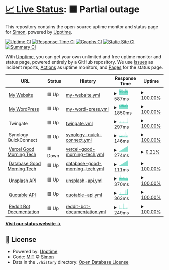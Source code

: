 # [📈 Live Status](https://OpenSourceSimon.github.io/upptime): <!--live status--> **🟧 Partial outage**

This repository contains the open-source uptime monitor and status page for [Simon](https://simonrijntjes.nl), powered by [Upptime](https://github.com/upptime/upptime).

[![Uptime CI](https://github.com/StopmotionSimonYT/upptime/workflows/Uptime%20CI/badge.svg)](https://github.com/StopmotionSimonYT/website-uptime/actions?query=workflow%3A%22Uptime+CI%22)
[![Response Time CI](https://github.com/StopmotionSimonYT/website-uptime/workflows/Response%20Time%20CI/badge.svg)](https://github.com/StopmotionSimonYT/website-uptime/actions?query=workflow%3A%22Response+Time+CI%22)
[![Graphs CI](https://github.com/StopmotionSimonYT/website-uptime/workflows/Graphs%20CI/badge.svg)](https://github.com/StopmotionSimonYT/website-uptime/actions?query=workflow%3A%22Graphs+CI%22)
[![Static Site CI](https://github.com/StopmotionSimonYT/website-uptime/workflows/Static%20Site%20CI/badge.svg)](https://github.com/StopmotionSimonYT/website-uptime/actions?query=workflow%3A%22Static+Site+CI%22)
[![Summary CI](https://github.com/StopmotionSimonYT/website-uptime/workflows/Summary%20CI/badge.svg)](https://github.com/StopmotionSimonYT/website-uptime/actions?query=workflow%3A%22Summary+CI%22)

With [Upptime](https://upptime.js.org), you can get your own unlimited and free uptime monitor and status page, powered entirely by a GitHub repository. We use [Issues](https://github.com/StopmotionSimonYT/website-uptime/issues) as incident reports, [Actions](https://github.com/StopmotionSimonYT/website-uptime/actions) as uptime monitors, and [Pages](https://StopmotionSimonYT.github.io/website-uptime) for the status page.

<!--start: status pages-->
<!-- This summary is generated by Upptime (https://github.com/upptime/upptime) -->
<!-- Do not edit this manually, your changes will be overwritten -->
<!-- prettier-ignore -->
| URL | Status | History | Response Time | Uptime |
| --- | ------ | ------- | ------------- | ------ |
| <img alt="" src="https://icons.duckduckgo.com/ip3/simonrijntjes.nl.ico" height="13"> [My Website](https://simonrijntjes.nl/) | 🟩 Up | [my-website.yml](https://github.com/OpenSourceSimon/upptime/commits/HEAD/history/my-website.yml) | <details><summary><img alt="Response time graph" src="./graphs/my-website/response-time-week.png" height="20"> 587ms</summary><br><a href="https://OpenSourceSimon.github.io/upptime/history/my-website"><img alt="Response time 554" src="https://img.shields.io/endpoint?url=https%3A%2F%2Fraw.githubusercontent.com%2FOpenSourceSimon%2Fupptime%2FHEAD%2Fapi%2Fmy-website%2Fresponse-time.json"></a><br><a href="https://OpenSourceSimon.github.io/upptime/history/my-website"><img alt="24-hour response time 555" src="https://img.shields.io/endpoint?url=https%3A%2F%2Fraw.githubusercontent.com%2FOpenSourceSimon%2Fupptime%2FHEAD%2Fapi%2Fmy-website%2Fresponse-time-day.json"></a><br><a href="https://OpenSourceSimon.github.io/upptime/history/my-website"><img alt="7-day response time 587" src="https://img.shields.io/endpoint?url=https%3A%2F%2Fraw.githubusercontent.com%2FOpenSourceSimon%2Fupptime%2FHEAD%2Fapi%2Fmy-website%2Fresponse-time-week.json"></a><br><a href="https://OpenSourceSimon.github.io/upptime/history/my-website"><img alt="30-day response time 565" src="https://img.shields.io/endpoint?url=https%3A%2F%2Fraw.githubusercontent.com%2FOpenSourceSimon%2Fupptime%2FHEAD%2Fapi%2Fmy-website%2Fresponse-time-month.json"></a><br><a href="https://OpenSourceSimon.github.io/upptime/history/my-website"><img alt="1-year response time 554" src="https://img.shields.io/endpoint?url=https%3A%2F%2Fraw.githubusercontent.com%2FOpenSourceSimon%2Fupptime%2FHEAD%2Fapi%2Fmy-website%2Fresponse-time-year.json"></a></details> | <details><summary><a href="https://OpenSourceSimon.github.io/upptime/history/my-website">100.00%</a></summary><a href="https://OpenSourceSimon.github.io/upptime/history/my-website"><img alt="All-time uptime 100.00%" src="https://img.shields.io/endpoint?url=https%3A%2F%2Fraw.githubusercontent.com%2FOpenSourceSimon%2Fupptime%2FHEAD%2Fapi%2Fmy-website%2Fuptime.json"></a><br><a href="https://OpenSourceSimon.github.io/upptime/history/my-website"><img alt="24-hour uptime 100.00%" src="https://img.shields.io/endpoint?url=https%3A%2F%2Fraw.githubusercontent.com%2FOpenSourceSimon%2Fupptime%2FHEAD%2Fapi%2Fmy-website%2Fuptime-day.json"></a><br><a href="https://OpenSourceSimon.github.io/upptime/history/my-website"><img alt="7-day uptime 100.00%" src="https://img.shields.io/endpoint?url=https%3A%2F%2Fraw.githubusercontent.com%2FOpenSourceSimon%2Fupptime%2FHEAD%2Fapi%2Fmy-website%2Fuptime-week.json"></a><br><a href="https://OpenSourceSimon.github.io/upptime/history/my-website"><img alt="30-day uptime 100.00%" src="https://img.shields.io/endpoint?url=https%3A%2F%2Fraw.githubusercontent.com%2FOpenSourceSimon%2Fupptime%2FHEAD%2Fapi%2Fmy-website%2Fuptime-month.json"></a><br><a href="https://OpenSourceSimon.github.io/upptime/history/my-website"><img alt="1-year uptime 100.00%" src="https://img.shields.io/endpoint?url=https%3A%2F%2Fraw.githubusercontent.com%2FOpenSourceSimon%2Fupptime%2FHEAD%2Fapi%2Fmy-website%2Fuptime-year.json"></a></details>
| <img alt="" src="https://s1.wp.com/i/favicon.ico" height="13"> [My WordPress](https://simonrijntjes.nl/wordpress/) | 🟩 Up | [my-word-press.yml](https://github.com/OpenSourceSimon/upptime/commits/HEAD/history/my-word-press.yml) | <details><summary><img alt="Response time graph" src="./graphs/my-word-press/response-time-week.png" height="20"> 1850ms</summary><br><a href="https://OpenSourceSimon.github.io/upptime/history/my-word-press"><img alt="Response time 1972" src="https://img.shields.io/endpoint?url=https%3A%2F%2Fraw.githubusercontent.com%2FOpenSourceSimon%2Fupptime%2FHEAD%2Fapi%2Fmy-word-press%2Fresponse-time.json"></a><br><a href="https://OpenSourceSimon.github.io/upptime/history/my-word-press"><img alt="24-hour response time 1810" src="https://img.shields.io/endpoint?url=https%3A%2F%2Fraw.githubusercontent.com%2FOpenSourceSimon%2Fupptime%2FHEAD%2Fapi%2Fmy-word-press%2Fresponse-time-day.json"></a><br><a href="https://OpenSourceSimon.github.io/upptime/history/my-word-press"><img alt="7-day response time 1850" src="https://img.shields.io/endpoint?url=https%3A%2F%2Fraw.githubusercontent.com%2FOpenSourceSimon%2Fupptime%2FHEAD%2Fapi%2Fmy-word-press%2Fresponse-time-week.json"></a><br><a href="https://OpenSourceSimon.github.io/upptime/history/my-word-press"><img alt="30-day response time 1949" src="https://img.shields.io/endpoint?url=https%3A%2F%2Fraw.githubusercontent.com%2FOpenSourceSimon%2Fupptime%2FHEAD%2Fapi%2Fmy-word-press%2Fresponse-time-month.json"></a><br><a href="https://OpenSourceSimon.github.io/upptime/history/my-word-press"><img alt="1-year response time 1972" src="https://img.shields.io/endpoint?url=https%3A%2F%2Fraw.githubusercontent.com%2FOpenSourceSimon%2Fupptime%2FHEAD%2Fapi%2Fmy-word-press%2Fresponse-time-year.json"></a></details> | <details><summary><a href="https://OpenSourceSimon.github.io/upptime/history/my-word-press">100.00%</a></summary><a href="https://OpenSourceSimon.github.io/upptime/history/my-word-press"><img alt="All-time uptime 100.00%" src="https://img.shields.io/endpoint?url=https%3A%2F%2Fraw.githubusercontent.com%2FOpenSourceSimon%2Fupptime%2FHEAD%2Fapi%2Fmy-word-press%2Fuptime.json"></a><br><a href="https://OpenSourceSimon.github.io/upptime/history/my-word-press"><img alt="24-hour uptime 100.00%" src="https://img.shields.io/endpoint?url=https%3A%2F%2Fraw.githubusercontent.com%2FOpenSourceSimon%2Fupptime%2FHEAD%2Fapi%2Fmy-word-press%2Fuptime-day.json"></a><br><a href="https://OpenSourceSimon.github.io/upptime/history/my-word-press"><img alt="7-day uptime 100.00%" src="https://img.shields.io/endpoint?url=https%3A%2F%2Fraw.githubusercontent.com%2FOpenSourceSimon%2Fupptime%2FHEAD%2Fapi%2Fmy-word-press%2Fuptime-week.json"></a><br><a href="https://OpenSourceSimon.github.io/upptime/history/my-word-press"><img alt="30-day uptime 100.00%" src="https://img.shields.io/endpoint?url=https%3A%2F%2Fraw.githubusercontent.com%2FOpenSourceSimon%2Fupptime%2FHEAD%2Fapi%2Fmy-word-press%2Fuptime-month.json"></a><br><a href="https://OpenSourceSimon.github.io/upptime/history/my-word-press"><img alt="1-year uptime 100.00%" src="https://img.shields.io/endpoint?url=https%3A%2F%2Fraw.githubusercontent.com%2FOpenSourceSimon%2Fupptime%2FHEAD%2Fapi%2Fmy-word-press%2Fuptime-year.json"></a></details>
| <img alt="" src="https://www.twingate.com/favicon-32x32.png?v=3e6e4cc23bdfc2e232c3549c76c75d21" height="13"> Twingate | 🟩 Up | [twingate.yml](https://github.com/OpenSourceSimon/upptime/commits/HEAD/history/twingate.yml) | <details><summary><img alt="Response time graph" src="./graphs/twingate/response-time-week.png" height="20"> 297ms</summary><br><a href="https://OpenSourceSimon.github.io/upptime/history/twingate"><img alt="Response time 362" src="https://img.shields.io/endpoint?url=https%3A%2F%2Fraw.githubusercontent.com%2FOpenSourceSimon%2Fupptime%2FHEAD%2Fapi%2Ftwingate%2Fresponse-time.json"></a><br><a href="https://OpenSourceSimon.github.io/upptime/history/twingate"><img alt="24-hour response time 358" src="https://img.shields.io/endpoint?url=https%3A%2F%2Fraw.githubusercontent.com%2FOpenSourceSimon%2Fupptime%2FHEAD%2Fapi%2Ftwingate%2Fresponse-time-day.json"></a><br><a href="https://OpenSourceSimon.github.io/upptime/history/twingate"><img alt="7-day response time 297" src="https://img.shields.io/endpoint?url=https%3A%2F%2Fraw.githubusercontent.com%2FOpenSourceSimon%2Fupptime%2FHEAD%2Fapi%2Ftwingate%2Fresponse-time-week.json"></a><br><a href="https://OpenSourceSimon.github.io/upptime/history/twingate"><img alt="30-day response time 376" src="https://img.shields.io/endpoint?url=https%3A%2F%2Fraw.githubusercontent.com%2FOpenSourceSimon%2Fupptime%2FHEAD%2Fapi%2Ftwingate%2Fresponse-time-month.json"></a><br><a href="https://OpenSourceSimon.github.io/upptime/history/twingate"><img alt="1-year response time 362" src="https://img.shields.io/endpoint?url=https%3A%2F%2Fraw.githubusercontent.com%2FOpenSourceSimon%2Fupptime%2FHEAD%2Fapi%2Ftwingate%2Fresponse-time-year.json"></a></details> | <details><summary><a href="https://OpenSourceSimon.github.io/upptime/history/twingate">100.00%</a></summary><a href="https://OpenSourceSimon.github.io/upptime/history/twingate"><img alt="All-time uptime 99.74%" src="https://img.shields.io/endpoint?url=https%3A%2F%2Fraw.githubusercontent.com%2FOpenSourceSimon%2Fupptime%2FHEAD%2Fapi%2Ftwingate%2Fuptime.json"></a><br><a href="https://OpenSourceSimon.github.io/upptime/history/twingate"><img alt="24-hour uptime 100.00%" src="https://img.shields.io/endpoint?url=https%3A%2F%2Fraw.githubusercontent.com%2FOpenSourceSimon%2Fupptime%2FHEAD%2Fapi%2Ftwingate%2Fuptime-day.json"></a><br><a href="https://OpenSourceSimon.github.io/upptime/history/twingate"><img alt="7-day uptime 100.00%" src="https://img.shields.io/endpoint?url=https%3A%2F%2Fraw.githubusercontent.com%2FOpenSourceSimon%2Fupptime%2FHEAD%2Fapi%2Ftwingate%2Fuptime-week.json"></a><br><a href="https://OpenSourceSimon.github.io/upptime/history/twingate"><img alt="30-day uptime 99.58%" src="https://img.shields.io/endpoint?url=https%3A%2F%2Fraw.githubusercontent.com%2FOpenSourceSimon%2Fupptime%2FHEAD%2Fapi%2Ftwingate%2Fuptime-month.json"></a><br><a href="https://OpenSourceSimon.github.io/upptime/history/twingate"><img alt="1-year uptime 99.74%" src="https://img.shields.io/endpoint?url=https%3A%2F%2Fraw.githubusercontent.com%2FOpenSourceSimon%2Fupptime%2FHEAD%2Fapi%2Ftwingate%2Fuptime-year.json"></a></details>
| <img alt="" src="https://www.synology.com/img/icon/favicon@2x.png" height="13"> Synology QuickConnect | 🟩 Up | [synology-quick-connect.yml](https://github.com/OpenSourceSimon/upptime/commits/HEAD/history/synology-quick-connect.yml) | <details><summary><img alt="Response time graph" src="./graphs/synology-quick-connect/response-time-week.png" height="20"> 146ms</summary><br><a href="https://OpenSourceSimon.github.io/upptime/history/synology-quick-connect"><img alt="Response time 149" src="https://img.shields.io/endpoint?url=https%3A%2F%2Fraw.githubusercontent.com%2FOpenSourceSimon%2Fupptime%2FHEAD%2Fapi%2Fsynology-quick-connect%2Fresponse-time.json"></a><br><a href="https://OpenSourceSimon.github.io/upptime/history/synology-quick-connect"><img alt="24-hour response time 113" src="https://img.shields.io/endpoint?url=https%3A%2F%2Fraw.githubusercontent.com%2FOpenSourceSimon%2Fupptime%2FHEAD%2Fapi%2Fsynology-quick-connect%2Fresponse-time-day.json"></a><br><a href="https://OpenSourceSimon.github.io/upptime/history/synology-quick-connect"><img alt="7-day response time 146" src="https://img.shields.io/endpoint?url=https%3A%2F%2Fraw.githubusercontent.com%2FOpenSourceSimon%2Fupptime%2FHEAD%2Fapi%2Fsynology-quick-connect%2Fresponse-time-week.json"></a><br><a href="https://OpenSourceSimon.github.io/upptime/history/synology-quick-connect"><img alt="30-day response time 149" src="https://img.shields.io/endpoint?url=https%3A%2F%2Fraw.githubusercontent.com%2FOpenSourceSimon%2Fupptime%2FHEAD%2Fapi%2Fsynology-quick-connect%2Fresponse-time-month.json"></a><br><a href="https://OpenSourceSimon.github.io/upptime/history/synology-quick-connect"><img alt="1-year response time 149" src="https://img.shields.io/endpoint?url=https%3A%2F%2Fraw.githubusercontent.com%2FOpenSourceSimon%2Fupptime%2FHEAD%2Fapi%2Fsynology-quick-connect%2Fresponse-time-year.json"></a></details> | <details><summary><a href="https://OpenSourceSimon.github.io/upptime/history/synology-quick-connect">100.00%</a></summary><a href="https://OpenSourceSimon.github.io/upptime/history/synology-quick-connect"><img alt="All-time uptime 100.00%" src="https://img.shields.io/endpoint?url=https%3A%2F%2Fraw.githubusercontent.com%2FOpenSourceSimon%2Fupptime%2FHEAD%2Fapi%2Fsynology-quick-connect%2Fuptime.json"></a><br><a href="https://OpenSourceSimon.github.io/upptime/history/synology-quick-connect"><img alt="24-hour uptime 100.00%" src="https://img.shields.io/endpoint?url=https%3A%2F%2Fraw.githubusercontent.com%2FOpenSourceSimon%2Fupptime%2FHEAD%2Fapi%2Fsynology-quick-connect%2Fuptime-day.json"></a><br><a href="https://OpenSourceSimon.github.io/upptime/history/synology-quick-connect"><img alt="7-day uptime 100.00%" src="https://img.shields.io/endpoint?url=https%3A%2F%2Fraw.githubusercontent.com%2FOpenSourceSimon%2Fupptime%2FHEAD%2Fapi%2Fsynology-quick-connect%2Fuptime-week.json"></a><br><a href="https://OpenSourceSimon.github.io/upptime/history/synology-quick-connect"><img alt="30-day uptime 100.00%" src="https://img.shields.io/endpoint?url=https%3A%2F%2Fraw.githubusercontent.com%2FOpenSourceSimon%2Fupptime%2FHEAD%2Fapi%2Fsynology-quick-connect%2Fuptime-month.json"></a><br><a href="https://OpenSourceSimon.github.io/upptime/history/synology-quick-connect"><img alt="1-year uptime 100.00%" src="https://img.shields.io/endpoint?url=https%3A%2F%2Fraw.githubusercontent.com%2FOpenSourceSimon%2Fupptime%2FHEAD%2Fapi%2Fsynology-quick-connect%2Fuptime-year.json"></a></details>
| <img alt="" src="https://icons.duckduckgo.com/ip3/goodmorningtech.vercel.app.ico" height="13"> [Vercel Good Morning Tech](https://goodmorningtech.vercel.app/) | 🟥 Down | [vercel-good-morning-tech.yml](https://github.com/OpenSourceSimon/upptime/commits/HEAD/history/vercel-good-morning-tech.yml) | <details><summary><img alt="Response time graph" src="./graphs/vercel-good-morning-tech/response-time-week.png" height="20"> 274ms</summary><br><a href="https://OpenSourceSimon.github.io/upptime/history/vercel-good-morning-tech"><img alt="Response time 274" src="https://img.shields.io/endpoint?url=https%3A%2F%2Fraw.githubusercontent.com%2FOpenSourceSimon%2Fupptime%2FHEAD%2Fapi%2Fvercel-good-morning-tech%2Fresponse-time.json"></a><br><a href="https://OpenSourceSimon.github.io/upptime/history/vercel-good-morning-tech"><img alt="24-hour response time 274" src="https://img.shields.io/endpoint?url=https%3A%2F%2Fraw.githubusercontent.com%2FOpenSourceSimon%2Fupptime%2FHEAD%2Fapi%2Fvercel-good-morning-tech%2Fresponse-time-day.json"></a><br><a href="https://OpenSourceSimon.github.io/upptime/history/vercel-good-morning-tech"><img alt="7-day response time 274" src="https://img.shields.io/endpoint?url=https%3A%2F%2Fraw.githubusercontent.com%2FOpenSourceSimon%2Fupptime%2FHEAD%2Fapi%2Fvercel-good-morning-tech%2Fresponse-time-week.json"></a><br><a href="https://OpenSourceSimon.github.io/upptime/history/vercel-good-morning-tech"><img alt="30-day response time 274" src="https://img.shields.io/endpoint?url=https%3A%2F%2Fraw.githubusercontent.com%2FOpenSourceSimon%2Fupptime%2FHEAD%2Fapi%2Fvercel-good-morning-tech%2Fresponse-time-month.json"></a><br><a href="https://OpenSourceSimon.github.io/upptime/history/vercel-good-morning-tech"><img alt="1-year response time 274" src="https://img.shields.io/endpoint?url=https%3A%2F%2Fraw.githubusercontent.com%2FOpenSourceSimon%2Fupptime%2FHEAD%2Fapi%2Fvercel-good-morning-tech%2Fresponse-time-year.json"></a></details> | <details><summary><a href="https://OpenSourceSimon.github.io/upptime/history/vercel-good-morning-tech">0.21%</a></summary><a href="https://OpenSourceSimon.github.io/upptime/history/vercel-good-morning-tech"><img alt="All-time uptime 0.21%" src="https://img.shields.io/endpoint?url=https%3A%2F%2Fraw.githubusercontent.com%2FOpenSourceSimon%2Fupptime%2FHEAD%2Fapi%2Fvercel-good-morning-tech%2Fuptime.json"></a><br><a href="https://OpenSourceSimon.github.io/upptime/history/vercel-good-morning-tech"><img alt="24-hour uptime 0.21%" src="https://img.shields.io/endpoint?url=https%3A%2F%2Fraw.githubusercontent.com%2FOpenSourceSimon%2Fupptime%2FHEAD%2Fapi%2Fvercel-good-morning-tech%2Fuptime-day.json"></a><br><a href="https://OpenSourceSimon.github.io/upptime/history/vercel-good-morning-tech"><img alt="7-day uptime 0.21%" src="https://img.shields.io/endpoint?url=https%3A%2F%2Fraw.githubusercontent.com%2FOpenSourceSimon%2Fupptime%2FHEAD%2Fapi%2Fvercel-good-morning-tech%2Fuptime-week.json"></a><br><a href="https://OpenSourceSimon.github.io/upptime/history/vercel-good-morning-tech"><img alt="30-day uptime 0.21%" src="https://img.shields.io/endpoint?url=https%3A%2F%2Fraw.githubusercontent.com%2FOpenSourceSimon%2Fupptime%2FHEAD%2Fapi%2Fvercel-good-morning-tech%2Fuptime-month.json"></a><br><a href="https://OpenSourceSimon.github.io/upptime/history/vercel-good-morning-tech"><img alt="1-year uptime 0.21%" src="https://img.shields.io/endpoint?url=https%3A%2F%2Fraw.githubusercontent.com%2FOpenSourceSimon%2Fupptime%2FHEAD%2Fapi%2Fvercel-good-morning-tech%2Fuptime-year.json"></a></details>
| <img alt="" src="https://icons.duckduckgo.com/ip3/www.elephantsql.com.ico" height="13"> [Database Good Morning Tech](https://www.elephantsql.com/) | 🟩 Up | [database-good-morning-tech.yml](https://github.com/OpenSourceSimon/upptime/commits/HEAD/history/database-good-morning-tech.yml) | <details><summary><img alt="Response time graph" src="./graphs/database-good-morning-tech/response-time-week.png" height="20"> 111ms</summary><br><a href="https://OpenSourceSimon.github.io/upptime/history/database-good-morning-tech"><img alt="Response time 111" src="https://img.shields.io/endpoint?url=https%3A%2F%2Fraw.githubusercontent.com%2FOpenSourceSimon%2Fupptime%2FHEAD%2Fapi%2Fdatabase-good-morning-tech%2Fresponse-time.json"></a><br><a href="https://OpenSourceSimon.github.io/upptime/history/database-good-morning-tech"><img alt="24-hour response time 111" src="https://img.shields.io/endpoint?url=https%3A%2F%2Fraw.githubusercontent.com%2FOpenSourceSimon%2Fupptime%2FHEAD%2Fapi%2Fdatabase-good-morning-tech%2Fresponse-time-day.json"></a><br><a href="https://OpenSourceSimon.github.io/upptime/history/database-good-morning-tech"><img alt="7-day response time 111" src="https://img.shields.io/endpoint?url=https%3A%2F%2Fraw.githubusercontent.com%2FOpenSourceSimon%2Fupptime%2FHEAD%2Fapi%2Fdatabase-good-morning-tech%2Fresponse-time-week.json"></a><br><a href="https://OpenSourceSimon.github.io/upptime/history/database-good-morning-tech"><img alt="30-day response time 111" src="https://img.shields.io/endpoint?url=https%3A%2F%2Fraw.githubusercontent.com%2FOpenSourceSimon%2Fupptime%2FHEAD%2Fapi%2Fdatabase-good-morning-tech%2Fresponse-time-month.json"></a><br><a href="https://OpenSourceSimon.github.io/upptime/history/database-good-morning-tech"><img alt="1-year response time 111" src="https://img.shields.io/endpoint?url=https%3A%2F%2Fraw.githubusercontent.com%2FOpenSourceSimon%2Fupptime%2FHEAD%2Fapi%2Fdatabase-good-morning-tech%2Fresponse-time-year.json"></a></details> | <details><summary><a href="https://OpenSourceSimon.github.io/upptime/history/database-good-morning-tech">100.00%</a></summary><a href="https://OpenSourceSimon.github.io/upptime/history/database-good-morning-tech"><img alt="All-time uptime 100.00%" src="https://img.shields.io/endpoint?url=https%3A%2F%2Fraw.githubusercontent.com%2FOpenSourceSimon%2Fupptime%2FHEAD%2Fapi%2Fdatabase-good-morning-tech%2Fuptime.json"></a><br><a href="https://OpenSourceSimon.github.io/upptime/history/database-good-morning-tech"><img alt="24-hour uptime 100.00%" src="https://img.shields.io/endpoint?url=https%3A%2F%2Fraw.githubusercontent.com%2FOpenSourceSimon%2Fupptime%2FHEAD%2Fapi%2Fdatabase-good-morning-tech%2Fuptime-day.json"></a><br><a href="https://OpenSourceSimon.github.io/upptime/history/database-good-morning-tech"><img alt="7-day uptime 100.00%" src="https://img.shields.io/endpoint?url=https%3A%2F%2Fraw.githubusercontent.com%2FOpenSourceSimon%2Fupptime%2FHEAD%2Fapi%2Fdatabase-good-morning-tech%2Fuptime-week.json"></a><br><a href="https://OpenSourceSimon.github.io/upptime/history/database-good-morning-tech"><img alt="30-day uptime 100.00%" src="https://img.shields.io/endpoint?url=https%3A%2F%2Fraw.githubusercontent.com%2FOpenSourceSimon%2Fupptime%2FHEAD%2Fapi%2Fdatabase-good-morning-tech%2Fuptime-month.json"></a><br><a href="https://OpenSourceSimon.github.io/upptime/history/database-good-morning-tech"><img alt="1-year uptime 100.00%" src="https://img.shields.io/endpoint?url=https%3A%2F%2Fraw.githubusercontent.com%2FOpenSourceSimon%2Fupptime%2FHEAD%2Fapi%2Fdatabase-good-morning-tech%2Fuptime-year.json"></a></details>
| <img alt="" src="https://unsplash.com/favicon-32x32.png" height="13"> [Unsplash API](https://source.unsplash.com/random/3840x2160/?nature) | 🟩 Up | [unsplash-api.yml](https://github.com/OpenSourceSimon/upptime/commits/HEAD/history/unsplash-api.yml) | <details><summary><img alt="Response time graph" src="./graphs/unsplash-api/response-time-week.png" height="20"> 370ms</summary><br><a href="https://OpenSourceSimon.github.io/upptime/history/unsplash-api"><img alt="Response time 1116" src="https://img.shields.io/endpoint?url=https%3A%2F%2Fraw.githubusercontent.com%2FOpenSourceSimon%2Fupptime%2FHEAD%2Fapi%2Funsplash-api%2Fresponse-time.json"></a><br><a href="https://OpenSourceSimon.github.io/upptime/history/unsplash-api"><img alt="24-hour response time 284" src="https://img.shields.io/endpoint?url=https%3A%2F%2Fraw.githubusercontent.com%2FOpenSourceSimon%2Fupptime%2FHEAD%2Fapi%2Funsplash-api%2Fresponse-time-day.json"></a><br><a href="https://OpenSourceSimon.github.io/upptime/history/unsplash-api"><img alt="7-day response time 370" src="https://img.shields.io/endpoint?url=https%3A%2F%2Fraw.githubusercontent.com%2FOpenSourceSimon%2Fupptime%2FHEAD%2Fapi%2Funsplash-api%2Fresponse-time-week.json"></a><br><a href="https://OpenSourceSimon.github.io/upptime/history/unsplash-api"><img alt="30-day response time 384" src="https://img.shields.io/endpoint?url=https%3A%2F%2Fraw.githubusercontent.com%2FOpenSourceSimon%2Fupptime%2FHEAD%2Fapi%2Funsplash-api%2Fresponse-time-month.json"></a><br><a href="https://OpenSourceSimon.github.io/upptime/history/unsplash-api"><img alt="1-year response time 1116" src="https://img.shields.io/endpoint?url=https%3A%2F%2Fraw.githubusercontent.com%2FOpenSourceSimon%2Fupptime%2FHEAD%2Fapi%2Funsplash-api%2Fresponse-time-year.json"></a></details> | <details><summary><a href="https://OpenSourceSimon.github.io/upptime/history/unsplash-api">100.00%</a></summary><a href="https://OpenSourceSimon.github.io/upptime/history/unsplash-api"><img alt="All-time uptime 93.62%" src="https://img.shields.io/endpoint?url=https%3A%2F%2Fraw.githubusercontent.com%2FOpenSourceSimon%2Fupptime%2FHEAD%2Fapi%2Funsplash-api%2Fuptime.json"></a><br><a href="https://OpenSourceSimon.github.io/upptime/history/unsplash-api"><img alt="24-hour uptime 100.00%" src="https://img.shields.io/endpoint?url=https%3A%2F%2Fraw.githubusercontent.com%2FOpenSourceSimon%2Fupptime%2FHEAD%2Fapi%2Funsplash-api%2Fuptime-day.json"></a><br><a href="https://OpenSourceSimon.github.io/upptime/history/unsplash-api"><img alt="7-day uptime 100.00%" src="https://img.shields.io/endpoint?url=https%3A%2F%2Fraw.githubusercontent.com%2FOpenSourceSimon%2Fupptime%2FHEAD%2Fapi%2Funsplash-api%2Fuptime-week.json"></a><br><a href="https://OpenSourceSimon.github.io/upptime/history/unsplash-api"><img alt="30-day uptime 100.00%" src="https://img.shields.io/endpoint?url=https%3A%2F%2Fraw.githubusercontent.com%2FOpenSourceSimon%2Fupptime%2FHEAD%2Fapi%2Funsplash-api%2Fuptime-month.json"></a><br><a href="https://OpenSourceSimon.github.io/upptime/history/unsplash-api"><img alt="1-year uptime 93.62%" src="https://img.shields.io/endpoint?url=https%3A%2F%2Fraw.githubusercontent.com%2FOpenSourceSimon%2Fupptime%2FHEAD%2Fapi%2Funsplash-api%2Fuptime-year.json"></a></details>
| <img alt="" src="https://icons.duckduckgo.com/ip3/api.quotable.io.ico" height="13"> [Quotable API](https://api.quotable.io/random) | 🟩 Up | [quotable-api.yml](https://github.com/OpenSourceSimon/upptime/commits/HEAD/history/quotable-api.yml) | <details><summary><img alt="Response time graph" src="./graphs/quotable-api/response-time-week.png" height="20"> 363ms</summary><br><a href="https://OpenSourceSimon.github.io/upptime/history/quotable-api"><img alt="Response time 300" src="https://img.shields.io/endpoint?url=https%3A%2F%2Fraw.githubusercontent.com%2FOpenSourceSimon%2Fupptime%2FHEAD%2Fapi%2Fquotable-api%2Fresponse-time.json"></a><br><a href="https://OpenSourceSimon.github.io/upptime/history/quotable-api"><img alt="24-hour response time 1001" src="https://img.shields.io/endpoint?url=https%3A%2F%2Fraw.githubusercontent.com%2FOpenSourceSimon%2Fupptime%2FHEAD%2Fapi%2Fquotable-api%2Fresponse-time-day.json"></a><br><a href="https://OpenSourceSimon.github.io/upptime/history/quotable-api"><img alt="7-day response time 363" src="https://img.shields.io/endpoint?url=https%3A%2F%2Fraw.githubusercontent.com%2FOpenSourceSimon%2Fupptime%2FHEAD%2Fapi%2Fquotable-api%2Fresponse-time-week.json"></a><br><a href="https://OpenSourceSimon.github.io/upptime/history/quotable-api"><img alt="30-day response time 300" src="https://img.shields.io/endpoint?url=https%3A%2F%2Fraw.githubusercontent.com%2FOpenSourceSimon%2Fupptime%2FHEAD%2Fapi%2Fquotable-api%2Fresponse-time-month.json"></a><br><a href="https://OpenSourceSimon.github.io/upptime/history/quotable-api"><img alt="1-year response time 300" src="https://img.shields.io/endpoint?url=https%3A%2F%2Fraw.githubusercontent.com%2FOpenSourceSimon%2Fupptime%2FHEAD%2Fapi%2Fquotable-api%2Fresponse-time-year.json"></a></details> | <details><summary><a href="https://OpenSourceSimon.github.io/upptime/history/quotable-api">100.00%</a></summary><a href="https://OpenSourceSimon.github.io/upptime/history/quotable-api"><img alt="All-time uptime 100.00%" src="https://img.shields.io/endpoint?url=https%3A%2F%2Fraw.githubusercontent.com%2FOpenSourceSimon%2Fupptime%2FHEAD%2Fapi%2Fquotable-api%2Fuptime.json"></a><br><a href="https://OpenSourceSimon.github.io/upptime/history/quotable-api"><img alt="24-hour uptime 100.00%" src="https://img.shields.io/endpoint?url=https%3A%2F%2Fraw.githubusercontent.com%2FOpenSourceSimon%2Fupptime%2FHEAD%2Fapi%2Fquotable-api%2Fuptime-day.json"></a><br><a href="https://OpenSourceSimon.github.io/upptime/history/quotable-api"><img alt="7-day uptime 100.00%" src="https://img.shields.io/endpoint?url=https%3A%2F%2Fraw.githubusercontent.com%2FOpenSourceSimon%2Fupptime%2FHEAD%2Fapi%2Fquotable-api%2Fuptime-week.json"></a><br><a href="https://OpenSourceSimon.github.io/upptime/history/quotable-api"><img alt="30-day uptime 100.00%" src="https://img.shields.io/endpoint?url=https%3A%2F%2Fraw.githubusercontent.com%2FOpenSourceSimon%2Fupptime%2FHEAD%2Fapi%2Fquotable-api%2Fuptime-month.json"></a><br><a href="https://OpenSourceSimon.github.io/upptime/history/quotable-api"><img alt="1-year uptime 100.00%" src="https://img.shields.io/endpoint?url=https%3A%2F%2Fraw.githubusercontent.com%2FOpenSourceSimon%2Fupptime%2FHEAD%2Fapi%2Fquotable-api%2Fuptime-year.json"></a></details>
| <img alt="" src="https://icons.duckduckgo.com/ip3/reddit-video-maker-bot.netlify.app.ico" height="13"> [Reddit Bot Documentation](https://reddit-video-maker-bot.netlify.app/) | 🟩 Up | [reddit-bot-documentation.yml](https://github.com/OpenSourceSimon/upptime/commits/HEAD/history/reddit-bot-documentation.yml) | <details><summary><img alt="Response time graph" src="./graphs/reddit-bot-documentation/response-time-week.png" height="20"> 249ms</summary><br><a href="https://OpenSourceSimon.github.io/upptime/history/reddit-bot-documentation"><img alt="Response time 220" src="https://img.shields.io/endpoint?url=https%3A%2F%2Fraw.githubusercontent.com%2FOpenSourceSimon%2Fupptime%2FHEAD%2Fapi%2Freddit-bot-documentation%2Fresponse-time.json"></a><br><a href="https://OpenSourceSimon.github.io/upptime/history/reddit-bot-documentation"><img alt="24-hour response time 205" src="https://img.shields.io/endpoint?url=https%3A%2F%2Fraw.githubusercontent.com%2FOpenSourceSimon%2Fupptime%2FHEAD%2Fapi%2Freddit-bot-documentation%2Fresponse-time-day.json"></a><br><a href="https://OpenSourceSimon.github.io/upptime/history/reddit-bot-documentation"><img alt="7-day response time 249" src="https://img.shields.io/endpoint?url=https%3A%2F%2Fraw.githubusercontent.com%2FOpenSourceSimon%2Fupptime%2FHEAD%2Fapi%2Freddit-bot-documentation%2Fresponse-time-week.json"></a><br><a href="https://OpenSourceSimon.github.io/upptime/history/reddit-bot-documentation"><img alt="30-day response time 224" src="https://img.shields.io/endpoint?url=https%3A%2F%2Fraw.githubusercontent.com%2FOpenSourceSimon%2Fupptime%2FHEAD%2Fapi%2Freddit-bot-documentation%2Fresponse-time-month.json"></a><br><a href="https://OpenSourceSimon.github.io/upptime/history/reddit-bot-documentation"><img alt="1-year response time 220" src="https://img.shields.io/endpoint?url=https%3A%2F%2Fraw.githubusercontent.com%2FOpenSourceSimon%2Fupptime%2FHEAD%2Fapi%2Freddit-bot-documentation%2Fresponse-time-year.json"></a></details> | <details><summary><a href="https://OpenSourceSimon.github.io/upptime/history/reddit-bot-documentation">100.00%</a></summary><a href="https://OpenSourceSimon.github.io/upptime/history/reddit-bot-documentation"><img alt="All-time uptime 100.00%" src="https://img.shields.io/endpoint?url=https%3A%2F%2Fraw.githubusercontent.com%2FOpenSourceSimon%2Fupptime%2FHEAD%2Fapi%2Freddit-bot-documentation%2Fuptime.json"></a><br><a href="https://OpenSourceSimon.github.io/upptime/history/reddit-bot-documentation"><img alt="24-hour uptime 100.00%" src="https://img.shields.io/endpoint?url=https%3A%2F%2Fraw.githubusercontent.com%2FOpenSourceSimon%2Fupptime%2FHEAD%2Fapi%2Freddit-bot-documentation%2Fuptime-day.json"></a><br><a href="https://OpenSourceSimon.github.io/upptime/history/reddit-bot-documentation"><img alt="7-day uptime 100.00%" src="https://img.shields.io/endpoint?url=https%3A%2F%2Fraw.githubusercontent.com%2FOpenSourceSimon%2Fupptime%2FHEAD%2Fapi%2Freddit-bot-documentation%2Fuptime-week.json"></a><br><a href="https://OpenSourceSimon.github.io/upptime/history/reddit-bot-documentation"><img alt="30-day uptime 100.00%" src="https://img.shields.io/endpoint?url=https%3A%2F%2Fraw.githubusercontent.com%2FOpenSourceSimon%2Fupptime%2FHEAD%2Fapi%2Freddit-bot-documentation%2Fuptime-month.json"></a><br><a href="https://OpenSourceSimon.github.io/upptime/history/reddit-bot-documentation"><img alt="1-year uptime 100.00%" src="https://img.shields.io/endpoint?url=https%3A%2F%2Fraw.githubusercontent.com%2FOpenSourceSimon%2Fupptime%2FHEAD%2Fapi%2Freddit-bot-documentation%2Fuptime-year.json"></a></details>

<!--end: status pages-->

[**Visit our status website →**](https://OpenSourceSimon.github.io/upptime)

## 📄 License

- Powered by: [Upptime](https://github.com/upptime/upptime)
- Code: [MIT](./LICENSE) © [Simon](https://simonrijntjes.nl)
- Data in the `./history` directory: [Open Database License](https://opendatacommons.org/licenses/odbl/1-0/)
